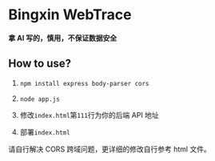 # Bingxin WebTrace

**拿 AI 写的，慎用，不保证数据安全**

## How to use?

1. `npm install express body-parser cors`

2. `node app.js`
   
3. 修改`index.html`第`111`行为你的后端 API 地址

4. 部署`index.html`
   
请自行解决 CORS 跨域问题，更详细的修改自行参考 html 文件。
